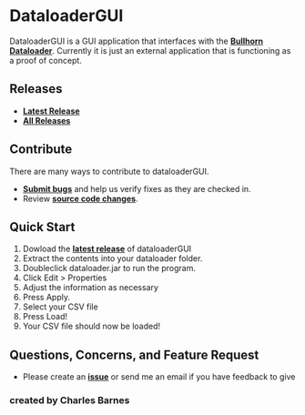 # DataloaderGUI


DataloaderGUI is a GUI application that interfaces with the **[Bullhorn Dataloader](https://github.com/bullhorn/dataloader/)**.  Currently it is just an external application that is functioning as a proof of concept. 

## Releases

* **[Latest Release](https://github.com/bulbajackel/dataloaderGUI/releases/latest)**
* **[All Releases](https://github.com/bulbajackel/dataloaderGUI/releases)**

## Contribute

There are many ways to contribute to dataloaderGUI.
* **[Submit bugs](https://github.com/bulbajackel/dataloaderGUI/issues)** and help us verify fixes as they are checked in.
* Review **[source code changes](https://github.com/bulbajackel/dataloaderGUI/pulls)**.

## Quick Start

1. Dowload the **[latest release](https://github.com/bulbajackel/dataloaderGUI/releases/latest)** of dataloaderGUI
2. Extract the contents into your dataloader folder.
3. Doubleclick dataloader.jar to run the program.
4. Click Edit > Properties
5. Adjust the information as necessary
6. Press Apply.
7. Select your CSV file
8. Press Load!
9. Your CSV file should now be loaded!

## Questions, Concerns, and Feature Request

* Please create an **[issue](https://github.com/bulbajackel/dataloaderGUI/issues)** or send me an email if you have feedback to give 

### created by Charles Barnes


